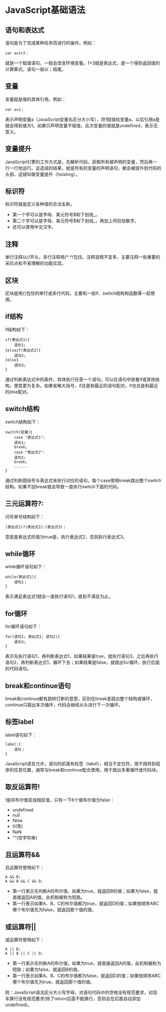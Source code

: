 # JavaScript基础语法
## 语句和表达式
语句是为了完成某种任务而进行的操作，例如：

    var a=1+3；

就是一个赋值语句，一般会改变环境变量。1+3就是表达式，是一个得到返回值的计算算式。语句一般以；结尾。
## 变量
变量就是值的具体引用。例如：

    var a=1；

表示声明变量a（JavaScript变量名区分大小写），将1赋值给变量a，以后引用a是就会得到值为1。如果只声明变量不赋值，此次变量的值就是undefined，表示无意义。
## 变量提升
JavaScript引擎的工作方式是，先解析代码，获取所有被声明的变量，然后再一行一行地运行。这造成的结果，就是所有的变量的声明语句，都会被提升到代码的头部，这就叫做变量提升（hoisting）。
## 标识符
标识符就是定义各种值的合法名称。
* 第一个字可以是字母、美元符号$和下划线_。
* 第二个字可以是字母、美元符号$和下划线_，再加上阿拉伯数字。
* 还可以使用中文汉字。
## 注释
单行注释以//开头，多行注释用/* */包住。注释宜精不宜多，主要注释一些重要的采坑点和不易理解的功能实现。
## 区块
区块是用{}包住的单行或多行代码，主要和一些if、switch结构和函数等一起使用。
## if结构
if结构如下：

    if(表达式1){
        语句1;
    }elseif(表达式2){
        语句2;
    }else{
        语句3;
    }

通过判断表达式中的条件，具体执行任意一个语句。可以在语句中嵌套if或其他结构，使其更为复杂。如果省略大括号，if总是和最近的语句配对，if也总是和最近的else配对。
## switch结构
switch结构如下：

    switch(变量){
        case "表达式1":
        语句1;
        break;
        case "表达式2":
        语句2;
        break;
        ......
    }

通过判断圆括号与表达式来执行对应的语句，每个case使用break跳出整个switch结构，如果不加break就会导致一直执行switch下面的代码。
## 三元运算符?:
问号冒号结构如下：

    (表达式1)?(表达式2):(表达式3)；

意思是表达式的值为true是，执行表达式2，否则执行表达式3。
## while循环
while循环语句如下：

    while(表达式1){
        语句1；
    }

表示满足表达式1就会一直执行语句1，直到不满足为止。
## for循环
for循环语句如下：

    for(语句1; 表达式1; 语句2){
        语句3;
    }

表示先执行语句1，再判断表达式1，如果结果是true，就执行语句3，之后再执行语句2，再判断表达式1，循环下去；如果结果是false，就跳出for循环，执行后面的代码语句。
## break和continue语句
break和continue都有跳转打断的意思，区别在break是跳出整个结构或循环，continue只跳出本次循环，代码会继续从头进行下一次循环。
## 标签label
label语句如下：

    label:{
        语句；
    }
JavaScript语言允许，语句的前面有标签（label），相当于定位符，用于跳转到程序的任意位置，通常与break和continue配合使用，用于跳出多重循环或代码块。
## 取反运算符!
!是将布尔值变成相反值，只有一下6个值布尔值为false：
* undefined
* null
* false
* 0(零)
* NaN
* ""(空字符串)
## 且运算符&&
且运算符使用如下：

    A && B;
    A && B && C && D;

* 第一行表示先判断A的布尔值，如果为true，就返回B的值；如果为false，就直接返回A的值，此机制被称为短路。
* 第一行表示如果A、B、C的布尔值都为true，就返回D的值；如果按顺序ABC哪个布尔值先为false，就返回那个值的值。
## 或运算符||
或运算符使用如下：

    A || B;
    A || B || C || D;

* 第一行表示先判断A的布尔值，如果为true，就直接返回A的值，此机制被称为短路；如果为false，就返回B的值。
* 第一行表示如果A、B、C的布尔值都为false，就返回D的值；如果按顺序ABC哪个布尔值先为true，就返回那个值的值。

附：JavaScript语法区分大小写字母，对语句代码中的空格没有规范要求，对回车换行没有规范要求(除了return后面不能换行，否则会在后面自动添加undefined)。

    
